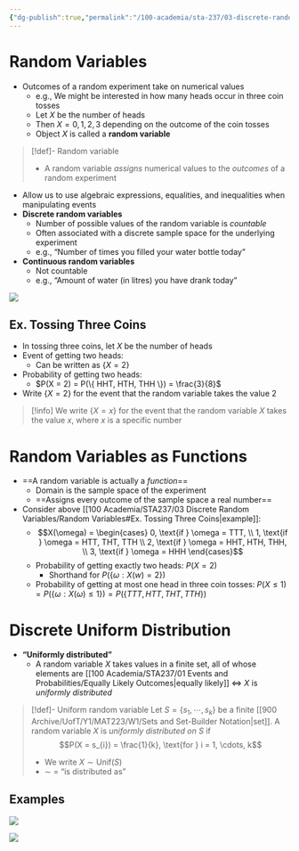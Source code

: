 ```yaml
---
{"dg-publish":true,"permalink":"/100-academia/sta-237/03-discrete-random-variables/random-variables/","tags":["#lecture","#note","stats","university"],"created":"2024-09-28T16:24:27.000-07:00","updated":"2024-10-30T17:51:50.066-07:00"}
---
```



# Random Variables

- Outcomes of a random experiment take on numerical values
    - e.g., We might be interested in how many heads occur in three coin tosses
    - Let $X$ be the number of heads
    - Then $X = 0, 1, 2, 3$ depending on the outcome of the coin tosses
    - Object $X$ is called a **random variable**

> [!def]- Random variable
> - A random variable *assigns* numerical values to the *outcomes* of a random experiment

- Allow us to use algebraic expressions, equalities, and inequalities when manipulating events
- **Discrete random variables**
    - Number of possible values of the random variable is *countable*
    - Often associated with a discrete sample space for the underlying experiment
    - e.g., “Number of times you filled your water bottle today”
- **Continuous random variables**
    - Not countable
    - e.g., “Amount of water (in litres) you have drank today”

![](https://i.imgur.com/TUo0kTW.png)

## Ex. Tossing Three Coins

- In tossing three coins, let $X$ be the number of heads
- Event of getting two heads:
    - Can be written as $\{X = 2\}$
- Probability of getting two heads:
    - $P(X = 2) = P(\{ HHT, HTH, THH \}) = \frac{3}{8}$
- Write $\{X = 2\}$ for the event that the random variable takes the value 2

> [!info] We write $\{X = x\}$ for the event that the random variable $X$ takes the value $x$, where $x$ is a specific number

# Random Variables as Functions

- ==A random variable is actually a *function*==
    - Domain is the sample space of the experiment
    - ==Assigns every outcome of the sample space a real number==
- Consider above [[100 Academia/STA237/03 Discrete Random Variables/Random Variables#Ex. Tossing Three Coins\|example]]:
    - $$X(\omega) = \begin{cases} 0, \text{if } \omega = TTT, \\ 1, \text{if } \omega = HTT, THT, TTH \\ 2, \text{if } \omega = HHT, HTH, THH, \\ 3, \text{if } \omega = HHH  \end{cases}$$
    - Probability of getting exactly two heads: $P(X = 2)$
        - Shorthand for $P(\{ \omega : X(w) = 2 \})$
    - Probability of getting at most one head in three coin tosses: $P(X \leq 1) = P(\{ \omega : X(\omega) \leq 1 \}) = P(\{TTT, HTT, THT, TTH \})$

# Discrete Uniform Distribution

- **“Uniformly distributed”**
    - A random variable $X$ takes values in a finite set, all of whose elements are [[100 Academia/STA237/01 Events and Probabilities/Equally Likely Outcomes\|equally likely]] $\iff$ $X$ is *uniformly distributed*

> [!def]- Uniform random variable
> Let $S = \{ s_{1}, \cdots, s_{k} \}$ be a finite [[900 Archive/UofT/Y1/MAT223/W1/Sets and Set-Builder Notation\|set]]. A random variable $X$ is *uniformly distributed on $S$* if $$P(X = s_{i}) = \frac{1}{k}, \text{for } i = 1, \cdots, k$$
> - We write $X \sim \text{Unif}(S)$
> - $\sim$ = “is distributed as”

## Examples

![](https://i.imgur.com/RffJH98.png)

![](https://i.imgur.com/KxBPAdy.png)
